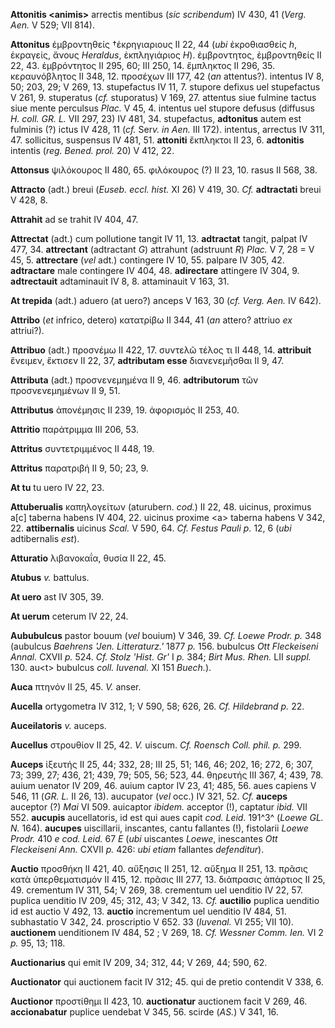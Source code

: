 **Attonitis \<animis\>** arrectis mentibus (*sic scribendum*) IV 430, 41
(*Verg. Aen.* V 529; VII 814).

**Attonitus** ἐμβροντηθείς †ἐκρηγιαριους II 22, 44 (*ubi* ἐκροθιασθείς
*h*, ἐκραγείς, ἄνους *Heraldus*, ἐκπληγιάριος *H*). ἐμβροντητος,
ἐμβροντηθείς II 22, 43. ἐμβρόντητος II 295, 60; III 250, 14. ἔμπληκτος
II 296, 35. κεραυνόβλητος II 348, 12. προσέχων III 177, 42 (*an*
attentus?). intentus IV 8, 50; 203, 29; V 269, 13. stupefactus IV 11, 7.
stupore defixus uel stupefactus V 261, 9. stuperatus (*cf.* stuporatus)
V 169, 27. attentus siue fulmine tactus siue mente perculsus *Plac.* V
45, 4. intentus uel stupore defusus (diffusus *H. coll. GR. L.* VII 297,
23) IV 481, 34. stupefactus, **adtonitus** autem est fulminis (?) ictus
IV 428, 11 (*cf.* Ser*v. in Aen.* III 172). intentus, arrectus IV 311,
47. sollicitus, suspensus IV 481, 51. **attoniti** ἔκπληκτοι II 23, 6.
**adtonitis** intentis (*reg. Bened. prol.* 20) V 412, 22.

**Attonsus** ψιλόκουρος II 480, 65. φιλόκουρος (?) II 23, 10. rasus II
568, 38.

**Attracto** (adt.) breui (*Euseb. eccl. hist.* XI 26) V 419, 30. *Cf.*
**adtractati** breui V 428, 8.

**Attrahit** ad se trahit IV 404, 47.

**Attrectat** (adt.) cum pollutione tangit IV 11, 13. **adtractat**
tangit, palpat IV 477, 34. **attrectant** (adtractant *G*) attrahunt
(adstruunt *R*) *Plac.* V 7, 28 = V 45, 5. **attrectare** (*vel* adt.)
contingere IV 10, 55. palpare IV 305, 42. **adtractare** male contingere
IV 404, 48. **adirectare** attingere IV 304, 9. **adtrectauit**
adtaminauit IV 8, 8. attaminauit V 163, 31.

**At trepida** (adt.) aduero (at uero?) anceps V 163, 30 (*cf. Verg.
Aen.* IV 642).

**Attribo** (*et* infrico, detero) κατατρίβω II 344, 41 (*an* attero?
attriuo *ex* attriui?).

**Attribuo** (adt.) προσνέμω II 422, 17. συντελῶ τέλος τι II 448, 14.
**attribuit** ἔνειμεν, ἔκτισεν II 22, 37, **adtributam esse**
διανενεμῆσθαι II 9, 47.

**Attributa** (adt.) προσνενεμημένα II 9, 46. **adtributorum** τῶν
προσνενεμημένων II 9, 51.

**Attributus** ἀπονέμησις II 239, 19. ἀφορισμός II 253, 40.

**Attritio** παράτριμμα III 206, 53.

**Attritus** συντετριμμένος II 448, 19.

**Attritus** παρατριβή II 9, 50; 23, 9.

**At tu** tu uero IV 22, 23.

**Attuberualis** καπηλογείτων (aturubern. *cod.*) II 22, 48. uicinus,
proximus a[c] taberna habens IV 404, 22. uicinus proxime \<a\> taberna
habens V 342, 22. **attibernalis** uicinus *Scal.* V 590, 64. *Cf.
Festus Pauli p.* 12, 6 (*ubi* adtibernalis *est*).

**Atturatio** λιβανοκαΐα, θυσία II 22, 45.

**Atubus** *v.* battulus.

**At uero** ast IV 305, 39.

**At uerum** ceterum IV 22, 24.

**Aububulcus** pastor bouum (*vel* bouium) V 346, 39. *Cf. Loewe Prodr.
p.* 348 (aubulcus *Baehrens 'Jen. Litteraturz.'* 1877 *p.* 156. bubulcus
*Ott Fleckeiseni Annal.* CXVII *p.* 524. *Cf. Stolz 'Hist. Gr'* I *p.*
384; *Birt Mus. Rhen.* LII *suppl.* 130. au\<t\> bubulcus *coll.
Iuvenal.* XI 151 *Buech.*).

**Auca** πτηνόν II 25, 45. *V.* anser.

**Aucella** ortygometra IV 312, 1; V 590, 58; 626, 26. *Cf. Hildebrand
p.* 22.

**Auceilatoris** *v.* auceps.

**Aucellus** στρουθίον II 25, 42. *V.* uiscum. *Cf. Roensch Coll. phil.
p.* 299.

**Auceps** ἰξευτής II 25, 44; 332, 28; III 25, 51; 146, 46; 202, 16;
272, 6; 307, 73; 399, 27; 436, 21; 439, 79; 505, 56; 523, 44. θηρευτής
III 367, 4; 439, 78. auium uenator IV 209, 46. auium captor IV 23, 41;
485, 56. aues capiens V 546, 11 (*GR. L.* II 26, 13). aucupator (*vel*
occ.) IV 321, 52. *Cf.* **auceps** auceptor (?) *Mai* VI 509. auicaptor
*ibidem.* acceptor (!), captatur *ibid.* VII 552. **aucupis**
aucellatoris, id est qui aues capit *cod. Leid.* 191^3^ (*Loewe GL.
N.* 164). **aucupes** uiscillarii, inscantes, cantu fallantes (!),
fistolarii *Loewe Prodr.* 410 *e cod. Leid.* 67 *E* (*ubi* uiscantes
*Loewe*, inescantes *Ott Fleckeiseni Ann.* CXVII *p.* 426: *ubi etiam*
fallantes *defenditur*).

**Auctio** προσθήκη II 421, 40. αὔξησις II 251, 12. αὔξημα II 251, 13.
πρᾶσις κατὰ ὑπερθεματισμόν II 415, 12. πρᾶσις III 277, 13. διάπρασις
ἀπάρτιος II 25, 49. crementum IV 311, 54; V 269, 38. crementum uel
uenditio IV 22, 57. puplica uenditio IV 209, 45; 312, 43; V 342, 13.
*Cf.* **auctilio** puplica uenditio id est auctio V 492, 13. **auctio**
incrementum uel uenditio IV 484, 51. subhastatio V 342, 24. proscriptio
V 652. 33 (*Iuvenal.* VI 255; VII 10). **auctionem** uenditionem IV 484,
52 ; V 269, 18. *Cf. Wessner Comm. Ien.* VI 2 *p.* 95, 13; 118.

**Auctionarius** qui emit IV 209, 34; 312, 44; V 269, 44; 590, 62.

**Auctionator** qui auctionem facit IV 312; 45. qui de pretio contendit
V 338, 6.

**Auctionor** προστίθημι II 423, 10. **auctionatur** auctionem facit V
269, 46. **accionabatur** puplice uendebat V 345, 56. scirde (*AS.*) V
341, 16.
